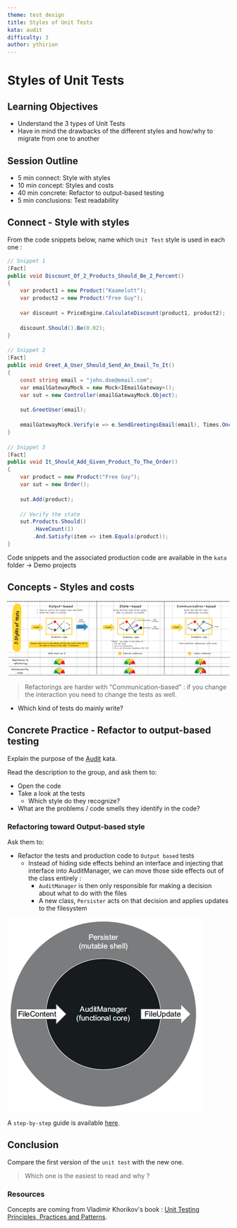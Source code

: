 ```yaml
---
theme: test_design
title: Styles of Unit Tests
kata: audit
difficulty: 3
author: ythirion
---
```


# Styles of Unit Tests

## Learning Objectives
* Understand the 3 types of Unit Tests
* Have in mind the drawbacks of the different styles and how/why to migrate from one to another

## Session Outline

* 5 min connect: Style with styles
* 10 min concept: Styles and costs
* 40 min concrete: Refactor to output-based testing
* 5 min conclusions: Test readability

## Connect - Style with styles
From the code snippets below, name which `Unit Test` style is used in each one :

```c#
// Snippet 1
[Fact]
public void Discount_Of_2_Products_Should_Be_2_Percent()
{
    var product1 = new Product("Kaamelott");
    var product2 = new Product("Free Guy");

    var discount = PriceEngine.CalculateDiscount(product1, product2);
    
    discount.Should().Be(0.02);
}

// Snippet 2
[Fact]
public void Greet_A_User_Should_Send_An_Email_To_It()
{
    const string email = "john.doe@email.com";
    var emailGatewayMock = new Mock<IEmailGateway>();
    var sut = new Controller(emailGatewayMock.Object);
    
    sut.GreetUser(email);

    emailGatewayMock.Verify(e => e.SendGreetingsEmail(email), Times.Once);
}

// Snippet 3
[Fact]
public void It_Should_Add_Given_Product_To_The_Order()
{
    var product = new Product("Free Guy");
    var sut = new Order();

    sut.Add(product);

    // Verify the state
    sut.Products.Should()
        .HaveCount(1)
        .And.Satisfy(item => item.Equals(product));
}
```

Code snippets and the associated production code are available in the `kata` folder -> Demo projects

## Concepts - Styles and costs
![3 styles of Unit Tests](/assets/images/3-styles-of-unit-tests.png)

> Refactorings are harder with "Communication-based" : if you change the interaction you need to change the tests as well.

- Which kind of tests do mainly write?

## Concrete Practice - Refactor to output-based testing
Explain the purpose of the [Audit](/kata_descriptions/audit.html) kata. 

Read the description to the group, and ask them to:
* Open the code
* Take a look at the tests
  * Which style do they recognize?
* What are the problems / code smells they identify in the code?

### Refactoring toward Output-based style
Ask them to:
* Refactor the tests and production code to `Output based` tests
    * Instead of hiding side effects behind an interface and injecting that interface into AuditManager, we can move those side effects out of the class entirely :
      * `AuditManager` is then only responsible for making a decision about what to do with the files
      * A new class, `Persister` acts on that decision and applies updates to the filesystem

![Functional code](/assets/images/audit-functional.png)

A `step-by-step` guide is available [here](https://github.com/katalogs/audit-kata/blob/main/step-by-step.md).

## Conclusion
Compare the first version of the `unit test` with the new one.

> Which one is the easiest to read and why ?

### Resources
Concepts are coming from Vladimir Khorikov's book : [Unit Testing Principles, Practices and Patterns](https://www.manning.com/books/unit-testing?gclid=CjwKCAjwvuGJBhB1EiwACU1AiXRex4_iJd4XNXoyWz_qGU_hCcov7JLwfgJUC7xZhzxQSSFLC2WRNhoCjMoQAvD_BwE).
